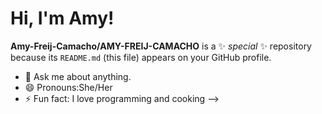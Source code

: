 
<h1>Hi, I'm Amy! <br/></h1>




**Amy-Freij-Camacho/AMY-FREIJ-CAMACHO** is a ✨ _special_ ✨ repository because its `README.md` (this file) appears on your GitHub profile.


- 💬 Ask me about anything.
- 😄 Pronouns:She/Her
- ⚡ Fun fact: I love programming and cooking
-->
